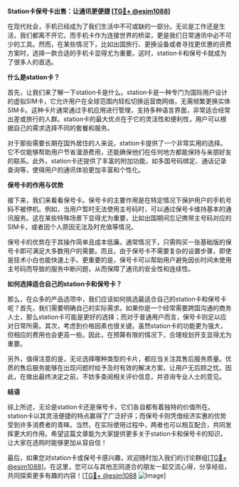 **Station卡保号卡出售：让通讯更便捷 [[TG💪+ @esim1088](https://t.me/s/esim1088)]**

在现代社会，手机已经成为了我们生活中不可或缺的一部分。无论是工作还是生活，我们都离不开它。而手机卡作为连接世界的桥梁，更是我们日常通讯中必不可少的工具。然而，在某些情况下，比如出国旅行、更换设备或者寻找更优惠的资费方案时，选择一款合适的手机卡显得尤为重要。这时，station卡和保号卡就成为了很多人的首选。

**什么是station卡？**

首先，让我们来了解一下station卡是什么。station卡是一种专门为国际用户设计的虚拟SIM卡，它允许用户在全球范围内轻松切换运营商网络，无需频繁更换实体SIM卡。这种卡片通常通过手机应用进行管理，支持多种语言界面，非常适合经常出差或旅行的人群。station卡的最大优点在于它的灵活性和便利性，用户可以根据自己的需求选择不同的套餐和服务。

对于那些需要长期在国外居住的人来说，station卡提供了一个非常实用的选择。它不仅能够帮助用户节省漫游费用，还能确保他们在任何地方都能保持与亲朋好友的联系。此外，station卡还提供了丰富的附加功能，如多国号码绑定、通话记录查询等，使得用户的通讯体验更加丰富和个性化。

**保号卡的作用与优势**

接下来，我们来看看保号卡。保号卡的主要作用是在特定情况下保护用户的手机号码不被停机。例如，当用户暂时无法使用主号码时，可以通过保号卡维持基本的通讯服务。这在某些特殊场景下显得尤为重要，比如出国期间忘记携带主号码对应的SIM卡，或者因个人原因无法及时充值等情况。

保号卡的优势在于其操作简单且成本低廉。通常情况下，只需购买一张基础版的保号卡即可满足大多数用户的需要。而且，由于保号卡不需要复杂的设置步骤，即使是技术小白也能快速上手。更重要的是，保号卡可以帮助用户避免因长时间未使用主号码而导致的服务中断问题，从而保障了通讯的安全性和连续性。

**如何选择适合自己的station卡和保号卡？**

那么，在众多的产品选项中，我们应该如何挑选最适合自己的station卡和保号卡呢？首先，我们需要明确自己的实际需求。如果你是一个经常需要跨国沟通的商务人士，那么station卡可能是更好的选择；而对于普通用户而言，保号卡则足以应对日常所需。其次，考虑到价格因素也很关键。虽然station卡的功能更为强大，但相应的费用也会更高一些。因此，在预算有限的情况下，合理规划开支显得尤为重要。

另外，值得注意的是，无论选择哪种类型的卡片，都应当关注其售后服务质量。优质的售后服务能够在出现问题时给予及时有效的解决方案，让用户无后顾之忧。因此，在做出最终决定之前，不妨多查阅相关评价信息，并咨询专业人士的意见。

**结语**

综上所述，无论是station卡还是保号卡，它们各自都有着独特的价值所在。station卡以其灵活便捷的特点赢得了广泛好评；而保号卡则凭借经济实惠的优势受到许多消费者的青睐。当然，在实际使用过程中，两者也可以相互配合，共同发挥更大的作用。希望这篇文章能为大家提供更多关于station卡和保号卡的知识，让大家在选购时能够更加从容自信！

最后，如果您对station卡或保号卡感兴趣，欢迎随时加入我们的讨论群组[[TG💪+ @esim1088](https://t.me/s/esim1088)]。在这里，您可以与其他志同道合的朋友一起交流心得，分享经验，共同探索更多有趣的内容！[[TG💪+ @esim1088](https://t.me/s/esim1088) ![Image](https://i.postimg.cc/4NQfJmqS/Snipaste-2025-05-13-00-14-12.png)]